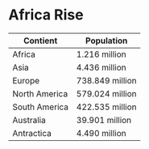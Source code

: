 # Africa Rise

Contient | Population
-------- | ----------
Africa | 1.216 million
Asia | 4.436 million
Europe | 738.849 million
North America | 579.024 million
South America | 422.535 million
Australia | 39.901 million
Antractica | 4.490 million
